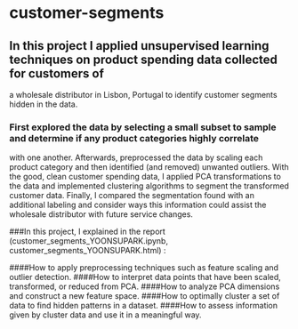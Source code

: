 # customer-segments
## In this project I applied unsupervised learning techniques on product spending data collected for customers of 
a wholesale distributor in Lisbon, Portugal to identify customer segments hidden in the data. 

### First explored the data by selecting a small subset to sample and determine if any product categories highly correlate 
with one another. Afterwards, preprocessed the data by scaling each product category and then identified (and removed) unwanted outliers.
With the good, clean customer spending data, I applied PCA transformations to the data and implemented clustering algorithms 
to segment the transformed customer data. Finally, I compared the segmentation found with an additional labeling and consider ways 
this information could assist the wholesale distributor with future service changes.

###In this project, I explained in the report (customer_segments_YOONSUPARK.ipynb, customer_segments_YOONSUPARK.html) :

####How to apply preprocessing techniques such as feature scaling and outlier detection.
####How to interpret data points that have been scaled, transformed, or reduced from PCA.
####How to analyze PCA dimensions and construct a new feature space.
####How to optimally cluster a set of data to find hidden patterns in a dataset.
####How to assess information given by cluster data and use it in a meaningful way.
